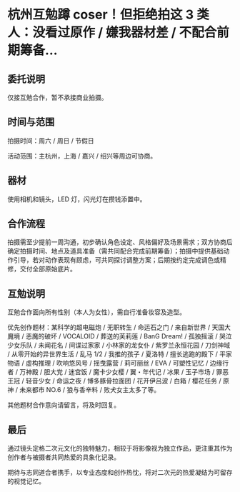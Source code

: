 # 杭州互勉蹲 coser！但拒绝拍这 3 类人：没看过原作 / 嫌我器材差 / 不配合前期筹备…

## 委托说明

仅接互勉合作，暂不承接商业拍摄。

## 时间与范围

拍摄时间：周六 / 周日 / 节假日

活动范围：主杭州，上海 / 嘉兴 / 绍兴等周边可协商。

## 器材

使用相机和镜头，LED 灯，闪光灯在攒钱添置中。

## 合作流程

拍摄需至少提前一周沟通，初步确认角色设定、风格偏好及场景需求；双方协商后确定拍摄时间、地点及道具准备（需共同配合完成前期筹备）；拍摄中提供基础动作引导，若对动作表现有顾虑，可共同探讨调整方案；后期按约定完成调色或精修，交付全部原始底片。

## 互勉说明

互勉合作面向所有性别（本人为女性），需自行准备妆容及造型。

优先创作题材：某科学的超电磁炮 / 无职转生 / 命运石之门 / 来自新世界 / 天国大魔境 / 恶魔的破坏 / VOCALOID / 葬送的芙莉莲 / BanG Dream! / 孤独摇滚 / 哭泣少女乐队 / 未闻花名 / 间谍过家家 / 小林家的龙女仆 / 紫罗兰永恒花园 / 刀剑神域 / 从零开始的异世界生活 / 乱马 1/2 / 我推的孩子 / 夏洛特 / 擅长逃跑的殿下 / 平家物语 / 虚构推理 / 吹响悠风号 / 摇曳露营 / 莉可丽丝 / EVA / 可塑性记忆 / 边缘行者 / 万神殿 / 胆大党 / 迷宫饭 / 魔卡少女樱 / 翼・年代记 / 冰果 / 玉子市场 / 罪恶王冠 / 轻音少女 / 命运之夜 / 博多豚骨拉面团 / 花开伊吕波 / 白箱 / 樱花任务 / 原神 / 未来都市 NO.6 / 狼与香辛料 / 败犬女主太多了等。

其他题材合作意向请留言，将及时回复。

## 最后

通过镜头定格二次元文化的独特魅力，相较于将影像视为独立作品，更注重其作为创作者与被摄者共同热爱的具象化记录。

期待与志同道合者携手，以专业态度和创作热忱，将对二次元的热爱凝结为可留存的视觉记忆。
